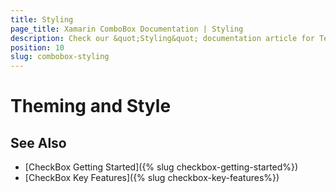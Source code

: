 ```yaml
---
title: Styling
page_title: Xamarin ComboBox Documentation | Styling
description: Check our &quot;Styling&quot; documentation article for Telerik ComboBox for Xamarin control.
position: 10
slug: combobox-styling
---
```


# Theming and Style


## See Also

- [CheckBox Getting Started]({% slug checkbox-getting-started%})
- [CheckBox Key Features]({% slug checkbox-key-features%})

